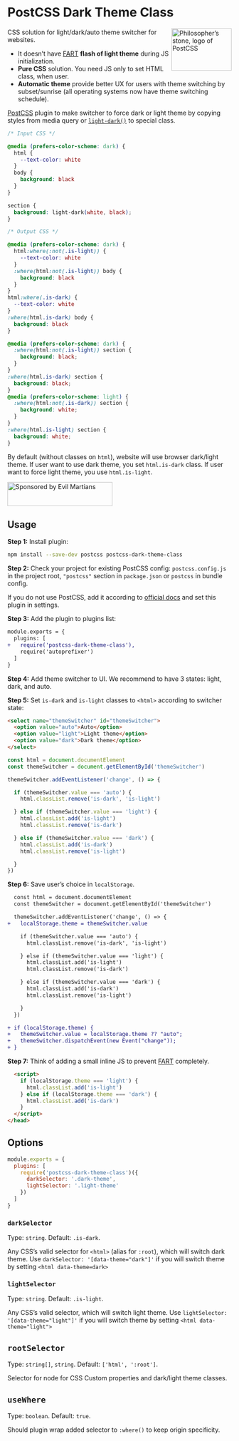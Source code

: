 # PostCSS Dark Theme Class

<img align="right" width="135" height="95"
     title="Philosopher’s stone, logo of PostCSS"
     src="https://postcss.org/logo-leftp.svg">

CSS solution for light/dark/auto theme switcher for websites.

* It doesn’t have [FART] **flash of light theme** during JS initialization.
* **Pure CSS** solution. You need JS only to set HTML class, when user.
* **Automatic theme** provide better UX for users with theme switching
  by subset/sunrise (all operating systems now have theme switching schedule).

[PostCSS] plugin to make switcher to force dark or light theme by copying styles
from media query or [`light-dark()`] to special class.

[PostCSS]: https://github.com/postcss/postcss
[FART]: https://css-tricks.com/flash-of-inaccurate-color-theme-fart/
[`light-dark()`]: https://developer.mozilla.org/en-US/docs/Web/CSS/color_value/light-dark

```css
/* Input CSS */

@media (prefers-color-scheme: dark) {
  html {
    --text-color: white
  }
  body {
    background: black
  }
}

section {
  background: light-dark(white, black);
}
```

```css
/* Output CSS */

@media (prefers-color-scheme: dark) {
  html:where(:not(.is-light)) {
    --text-color: white
  }
  :where(html:not(.is-light)) body {
    background: black
  }
}
html:where(.is-dark) {
  --text-color: white
}
:where(html.is-dark) body {
  background: black
}

@media (prefers-color-scheme: dark) {
  :where(html:not(.is-light)) section {
    background: black;
  }
}
:where(html.is-dark) section {
  background: black;
}
@media (prefers-color-scheme: light) {
  :where(html:not(.is-dark)) section {
    background: white;
  }
}
:where(html.is-light) section {
  background: white;
}
```

By default (without classes on `html`), website will use browser dark/light
theme. If user want to use dark theme, you set `html.is-dark` class.
If user want to force light theme, you use `html.is-light`.

<a href="https://evilmartians.com/?utm_source=postcss-dark-theme-class">
  <img src="https://evilmartians.com/badges/sponsored-by-evil-martians.svg"
       alt="Sponsored by Evil Martians" width="236" height="54">
</a>


## Usage

**Step 1:** Install plugin:

```sh
npm install --save-dev postcss postcss-dark-theme-class
```

**Step 2:** Check your project for existing PostCSS config: `postcss.config.js`
in the project root, `"postcss"` section in `package.json`
or `postcss` in bundle config.

If you do not use PostCSS, add it according to [official docs]
and set this plugin in settings.

**Step 3:** Add the plugin to plugins list:

```diff
module.exports = {
  plugins: [
+   require('postcss-dark-theme-class'),
    require('autoprefixer')
  ]
}
```

**Step 4:** Add theme switcher to UI. We recommend to have 3 states: light,
dark, and auto.

**Step 5:** Set `is-dark` and `is-light` classes to `<html>` according
to switcher state:

```html
<select name="themeSwitcher" id="themeSwitcher">
  <option value="auto">Auto</option>
  <option value="light">Light theme</option>
  <option value="dark">Dark theme</option>
</select>
```

```js
const html = document.documentElement
const themeSwitcher = document.getElementById('themeSwitcher')

themeSwitcher.addEventListener('change', () => {

  if (themeSwitcher.value === 'auto') {
    html.classList.remove('is-dark', 'is-light')

  } else if (themeSwitcher.value === 'light') {
    html.classList.add('is-light')
    html.classList.remove('is-dark')

  } else if (themeSwitcher.value === 'dark') {
    html.classList.add('is-dark')
    html.classList.remove('is-light')

  }
})
```

**Step 6:** Save user’s choice in `localStorage`.


```diff
  const html = document.documentElement
  const themeSwitcher = document.getElementById('themeSwitcher')

  themeSwitcher.addEventListener('change', () => {
+   localStorage.theme = themeSwitcher.value

    if (themeSwitcher.value === 'auto') {
      html.classList.remove('is-dark', 'is-light')

    } else if (themeSwitcher.value === 'light') {
      html.classList.add('is-light')
      html.classList.remove('is-dark')

    } else if (themeSwitcher.value === 'dark') {
      html.classList.add('is-dark')
      html.classList.remove('is-light')

    }
  })

+ if (localStorage.theme) {
+   themeSwitcher.value = localStorage.theme ?? "auto";
+   themeSwitcher.dispatchEvent(new Event("change"));
+ }
```

**Step 7:** Think of adding a small inline JS to prevent [FART] completely.

```html
  <script>
    if (localStorage.theme === 'light') {
      html.classList.add('is-light')
    } else if (localStorage.theme === 'dark') {
      html.classList.add('is-dark')
    }
  </script>
</head>
```

[official docs]: https://github.com/postcss/postcss#usage


## Options

```js
module.exports = {
  plugins: [
    require('postcss-dark-theme-class')({
      darkSelector: '.dark-theme',
      lightSelector: '.light-theme'
    })
  ]
}
```


### `darkSelector`

Type: `string`. Default: `.is-dark`.

Any CSS’s valid selector for `<html>` (alias for `:root`), which will switch
dark theme. Use `darkSelector: '[data-theme="dark"]'` if you will switch theme
by setting `<html data-theme=dark>`


### `lightSelector`

Type: `string`. Default: `.is-light`.

Any CSS’s valid selector, which will switch light theme.
Use `lightSelector: '[data-theme="light"]'` if you will switch theme by setting
`<html data-theme="light">`


## `rootSelector`

Type: `string[]`, `string`. Default: `['html', ':root']`.

Selector for node for CSS Custom properties and dark/light theme classes.


## `useWhere`

Type: `boolean`. Default: `true`.

Should plugin wrap added selector to `:where()` to keep origin specificity.
